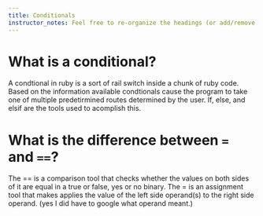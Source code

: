 ```yaml
---
title: Conditionals
instructor_notes: Feel free to re-organize the headings (or add/remove headings) below. We included the headings for your benefit, but it's 100% fine if you want to write your responses in some different structure.
---
```


# What is a conditional?

A condtional in ruby is a sort of rail switch inside a chunk of ruby code. Based on the information available condtionals cause the program to take one of multiple predetirmined routes 
determined by the user.  If, else, and elsif are the tools used to acomplish this.

# What is the difference between `=` and `==`?

The == is a comparison tool that checks whether the values on both sides of it are equal in a true or false, yes or no binary.
The = is an assignment tool that makes applies the value of the left side operand(s) to the right side operand. (yes I did have to google what operand meant.)
